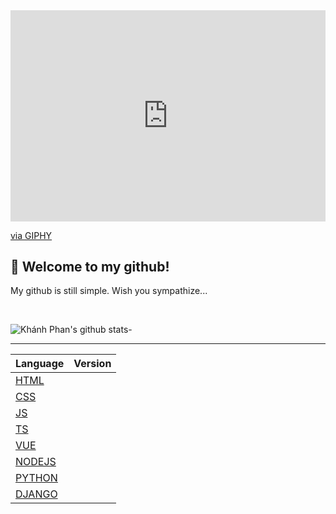 <div style="width:100%;height:0;padding-bottom:67%;position:relative;"><iframe src="https://giphy.com/embed/mTPjPA6SSXgTsnZ1Dh" width="100%" height="100%" style="position:absolute" frameBorder="0" class="giphy-embed" allowFullScreen></iframe></div><p><a href="https://giphy.com/gifs/scaler-official-funny-code-not-working-mTPjPA6SSXgTsnZ1Dh">via GIPHY</a></p>

## 👋 Welcome to my github!

My github is still simple. Wish you sympathize...

<br>

![Khánh Phan's github stats](https://github-readme-stats.vercel.app/api?username=Khanhphan98&show_icons=true&theme=tokyonight)- 


---


| Language                                        | Version |
|-------------------------------------------------|---------|
| [HTML](https://github.com/Khanhphan98/HTML)     |         |
| [CSS](https://github.com/Khanhphan98/CSS)       |         |
| [JS](https://github.com/Khanhphan98/JS)         |         |
| [TS](https://github.com/Khanhphan98/TS)         |         |
| [VUE](https://github.com/Khanhphan98/VUE)       |         |
| [NODEJS](https://github.com/Khanhphan98/NODEJS) |         |
| [PYTHON](https://github.com/Khanhphan98/PTYHON) |         |
| [DJANGO](https://github.com/Khanhphan98/DJANGO) |         |
